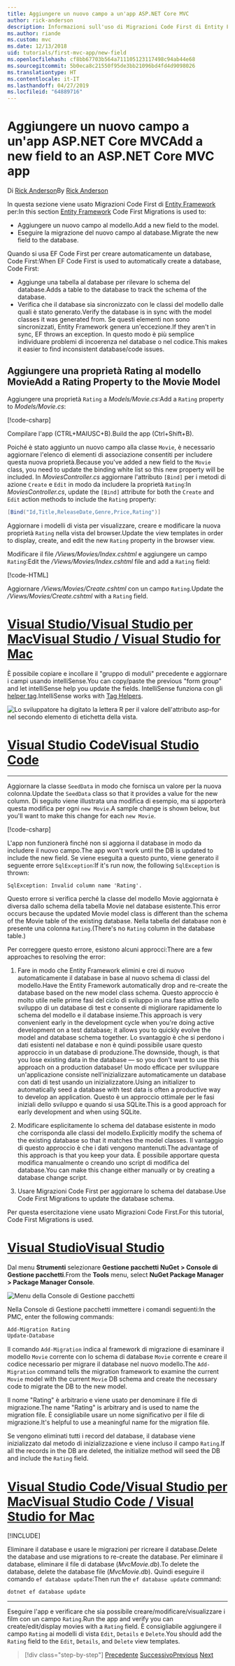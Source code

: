 ```yaml
---
title: Aggiungere un nuovo campo a un'app ASP.NET Core MVC
author: rick-anderson
description: Informazioni sull'uso di Migrazioni Code First di Entity Framework per aggiungere un nuovo campo a un modello ed eseguire la migrazione di questa modifica in un database.
ms.author: riande
ms.custom: mvc
ms.date: 12/13/2018
uid: tutorials/first-mvc-app/new-field
ms.openlocfilehash: cf8bb67703b564a711105123117498c94ab44e68
ms.sourcegitcommit: 5b0eca8c21550f95de3bb21096bd4fd4d9098026
ms.translationtype: HT
ms.contentlocale: it-IT
ms.lasthandoff: 04/27/2019
ms.locfileid: "64889716"
---
```

# <a name="add-a-new-field-to-an-aspnet-core-mvc-app"></a><span data-ttu-id="1543c-103">Aggiungere un nuovo campo a un'app ASP.NET Core MVC</span><span class="sxs-lookup"><span data-stu-id="1543c-103">Add a new field to an ASP.NET Core MVC app</span></span>

<span data-ttu-id="1543c-104">Di [Rick Anderson](https://twitter.com/RickAndMSFT)</span><span class="sxs-lookup"><span data-stu-id="1543c-104">By [Rick Anderson](https://twitter.com/RickAndMSFT)</span></span>

<span data-ttu-id="1543c-105">In questa sezione viene usato Migrazioni Code First di [Entity Framework](/ef/core/get-started/aspnetcore/new-db) per:</span><span class="sxs-lookup"><span data-stu-id="1543c-105">In this section [Entity Framework](/ef/core/get-started/aspnetcore/new-db) Code First Migrations is used to:</span></span>

* <span data-ttu-id="1543c-106">Aggiungere un nuovo campo al modello.</span><span class="sxs-lookup"><span data-stu-id="1543c-106">Add a new field to the model.</span></span>
* <span data-ttu-id="1543c-107">Eseguire la migrazione del nuovo campo al database.</span><span class="sxs-lookup"><span data-stu-id="1543c-107">Migrate the new field to the database.</span></span>

<span data-ttu-id="1543c-108">Quando si usa EF Code First per creare automaticamente un database, Code First:</span><span class="sxs-lookup"><span data-stu-id="1543c-108">When EF Code First is used to automatically create a database, Code First:</span></span>

* <span data-ttu-id="1543c-109">Aggiunge una tabella al database per rilevare lo schema del database.</span><span class="sxs-lookup"><span data-stu-id="1543c-109">Adds a table to the database to  track the schema of the database.</span></span>
* <span data-ttu-id="1543c-110">Verifica che il database sia sincronizzato con le classi del modello dalle quali è stato generato.</span><span class="sxs-lookup"><span data-stu-id="1543c-110">Verify the database is in sync with the model classes it was generated from.</span></span> <span data-ttu-id="1543c-111">Se questi elementi non sono sincronizzati, Entity Framework genera un'eccezione.</span><span class="sxs-lookup"><span data-stu-id="1543c-111">If they aren't in sync, EF throws an exception.</span></span> <span data-ttu-id="1543c-112">In questo modo è più semplice individuare problemi di incoerenza nel database o nel codice.</span><span class="sxs-lookup"><span data-stu-id="1543c-112">This makes it easier to find inconsistent database/code issues.</span></span>

## <a name="add-a-rating-property-to-the-movie-model"></a><span data-ttu-id="1543c-113">Aggiungere una proprietà Rating al modello Movie</span><span class="sxs-lookup"><span data-stu-id="1543c-113">Add a Rating Property to the Movie Model</span></span>

<span data-ttu-id="1543c-114">Aggiungere una proprietà `Rating` a *Models/Movie.cs*:</span><span class="sxs-lookup"><span data-stu-id="1543c-114">Add a `Rating` property to *Models/Movie.cs*:</span></span>

[!code-csharp[](~/tutorials/first-mvc-app/start-mvc/sample/MvcMovie22/Models/MovieDateRating.cs?highlight=13&name=snippet)]

<span data-ttu-id="1543c-115">Compilare l'app (CTRL+MAIUSC+B).</span><span class="sxs-lookup"><span data-stu-id="1543c-115">Build the app (Ctrl+Shift+B).</span></span>

<span data-ttu-id="1543c-116">Poiché è stato aggiunto un nuovo campo alla classe `Movie`, è necessario aggiornare l'elenco di elementi di associazione consentiti per includere questa nuova proprietà.</span><span class="sxs-lookup"><span data-stu-id="1543c-116">Because you've added a new field to the `Movie` class, you need to update the binding white list so this new property will be included.</span></span> <span data-ttu-id="1543c-117">In *MoviesController.cs* aggiornare l'attributo `[Bind]` per i metodi di azione `Create` e `Edit` in modo da includere la proprietà `Rating`:</span><span class="sxs-lookup"><span data-stu-id="1543c-117">In *MoviesController.cs*, update the `[Bind]` attribute for both the `Create` and `Edit` action methods to include the `Rating` property:</span></span>

```csharp
[Bind("Id,Title,ReleaseDate,Genre,Price,Rating")]
   ```

<span data-ttu-id="1543c-118">Aggiornare i modelli di vista per visualizzare, creare e modificare la nuova proprietà `Rating` nella vista del browser.</span><span class="sxs-lookup"><span data-stu-id="1543c-118">Update the view templates in order to display, create, and edit the new `Rating` property in the browser view.</span></span>

<span data-ttu-id="1543c-119">Modificare il file */Views/Movies/Index.cshtml* e aggiungere un campo `Rating`:</span><span class="sxs-lookup"><span data-stu-id="1543c-119">Edit the */Views/Movies/Index.cshtml* file and add a `Rating` field:</span></span>

[!code-HTML[](~/tutorials/first-mvc-app/start-mvc/sample/MvcMovie22/Views/Movies/IndexGenreRating.cshtml?highlight=16,38&range=24-64)]

<span data-ttu-id="1543c-120">Aggiornare */Views/Movies/Create.cshtml* con un campo `Rating`.</span><span class="sxs-lookup"><span data-stu-id="1543c-120">Update the */Views/Movies/Create.cshtml* with a `Rating` field.</span></span>

# <a name="visual-studio--visual-studio-for-mactabvisual-studiovisual-studio-mac"></a>[<span data-ttu-id="1543c-121">Visual Studio/Visual Studio per Mac</span><span class="sxs-lookup"><span data-stu-id="1543c-121">Visual Studio / Visual Studio for Mac</span></span>](#tab/visual-studio+visual-studio-mac)

<span data-ttu-id="1543c-122">È possibile copiare e incollare il "gruppo di moduli" precedente e aggiornare i campi usando intelliSense.</span><span class="sxs-lookup"><span data-stu-id="1543c-122">You can copy/paste the previous "form group" and let intelliSense help you update the fields.</span></span> <span data-ttu-id="1543c-123">IntelliSense funziona con gli [helper tag](xref:mvc/views/tag-helpers/intro).</span><span class="sxs-lookup"><span data-stu-id="1543c-123">IntelliSense works with [Tag Helpers](xref:mvc/views/tag-helpers/intro).</span></span>

![Lo sviluppatore ha digitato la lettera R per il valore dell'attributo asp-for nel secondo elemento di etichetta della vista.](new-field/_static/cr.png)

# <a name="visual-studio-codetabvisual-studio-code"></a>[<span data-ttu-id="1543c-127">Visual Studio Code</span><span class="sxs-lookup"><span data-stu-id="1543c-127">Visual Studio Code</span></span>](#tab/visual-studio-code)

<!-- This tab intentionally left blank. -->

---

<span data-ttu-id="1543c-128">Aggiornare la classe `SeedData` in modo che fornisca un valore per la nuova colonna.</span><span class="sxs-lookup"><span data-stu-id="1543c-128">Update the `SeedData` class so that it provides a value for the new column.</span></span> <span data-ttu-id="1543c-129">Di seguito viene illustrata una modifica di esempio, ma si apporterà questa modifica per ogni `new Movie`.</span><span class="sxs-lookup"><span data-stu-id="1543c-129">A sample change is shown below, but you'll want to make this change for each `new Movie`.</span></span>

[!code-csharp[](start-mvc/sample/MvcMovie/Models/SeedDataRating.cs?name=snippet1&highlight=6)]

<span data-ttu-id="1543c-130">L'app non funzionerà finché non si aggiorna il database in modo da includere il nuovo campo.</span><span class="sxs-lookup"><span data-stu-id="1543c-130">The app won't work until the DB is updated to include the new field.</span></span> <span data-ttu-id="1543c-131">Se viene eseguita a questo punto, viene generato il seguente errore `SqlException`:</span><span class="sxs-lookup"><span data-stu-id="1543c-131">If it's run now, the following `SqlException` is thrown:</span></span>

`SqlException: Invalid column name 'Rating'.`

<span data-ttu-id="1543c-132">Questo errore si verifica perché la classe del modello Movie aggiornata è diversa dallo schema della tabella Movie nel database esistente.</span><span class="sxs-lookup"><span data-stu-id="1543c-132">This error occurs because the updated Movie model class is different than the schema of the Movie table of the existing database.</span></span> <span data-ttu-id="1543c-133">Nella tabella del database non è presente una colonna `Rating`.</span><span class="sxs-lookup"><span data-stu-id="1543c-133">(There's no `Rating` column in the database table.)</span></span>

<span data-ttu-id="1543c-134">Per correggere questo errore, esistono alcuni approcci:</span><span class="sxs-lookup"><span data-stu-id="1543c-134">There are a few approaches to resolving the error:</span></span>

1. <span data-ttu-id="1543c-135">Fare in modo che Entity Framework elimini e crei di nuovo automaticamente il database in base al nuovo schema di classi del modello.</span><span class="sxs-lookup"><span data-stu-id="1543c-135">Have the Entity Framework automatically drop and re-create the database based on the new model class schema.</span></span> <span data-ttu-id="1543c-136">Questo approccio è molto utile nelle prime fasi del ciclo di sviluppo in una fase attiva dello sviluppo di un database di test e consente di migliorare rapidamente lo schema del modello e il database insieme.</span><span class="sxs-lookup"><span data-stu-id="1543c-136">This approach is very convenient early in the development cycle when you're doing active development on a test database; it allows you to quickly evolve the model and database schema together.</span></span> <span data-ttu-id="1543c-137">Lo svantaggio è che si perdono i dati esistenti nel database e non è quindi possibile usare questo approccio in un database di produzione.</span><span class="sxs-lookup"><span data-stu-id="1543c-137">The downside, though, is that you lose existing data in the database — so you don't want to use this approach on a production database!</span></span> <span data-ttu-id="1543c-138">Un modo efficace per sviluppare un'applicazione consiste nell'inizializzare automaticamente un database con dati di test usando un inizializzatore.</span><span class="sxs-lookup"><span data-stu-id="1543c-138">Using an initializer to automatically seed a database with test data is often a productive way to develop an application.</span></span> <span data-ttu-id="1543c-139">Questo è un approccio ottimale per le fasi iniziali dello sviluppo e quando si usa SQLite.</span><span class="sxs-lookup"><span data-stu-id="1543c-139">This is a good approach for early development and when using SQLite.</span></span>

2. <span data-ttu-id="1543c-140">Modificare esplicitamente lo schema del database esistente in modo che corrisponda alle classi del modello.</span><span class="sxs-lookup"><span data-stu-id="1543c-140">Explicitly modify the schema of the existing database so that it matches the model classes.</span></span> <span data-ttu-id="1543c-141">Il vantaggio di questo approccio è che i dati vengono mantenuti.</span><span class="sxs-lookup"><span data-stu-id="1543c-141">The advantage of this approach is that you keep your data.</span></span> <span data-ttu-id="1543c-142">È possibile apportare questa modifica manualmente o creando uno script di modifica del database.</span><span class="sxs-lookup"><span data-stu-id="1543c-142">You can make this change either manually or by creating a database change script.</span></span>

3. <span data-ttu-id="1543c-143">Usare Migrazioni Code First per aggiornare lo schema del database.</span><span class="sxs-lookup"><span data-stu-id="1543c-143">Use Code First Migrations to update the database schema.</span></span>

<span data-ttu-id="1543c-144">Per questa esercitazione viene usato Migrazioni Code First.</span><span class="sxs-lookup"><span data-stu-id="1543c-144">For this tutorial, Code First Migrations is used.</span></span>

# <a name="visual-studiotabvisual-studio"></a>[<span data-ttu-id="1543c-145">Visual Studio</span><span class="sxs-lookup"><span data-stu-id="1543c-145">Visual Studio</span></span>](#tab/visual-studio)

<span data-ttu-id="1543c-146">Dal menu **Strumenti** selezionare **Gestione pacchetti NuGet > Console di Gestione pacchetti**.</span><span class="sxs-lookup"><span data-stu-id="1543c-146">From the **Tools** menu, select **NuGet Package Manager > Package Manager Console**.</span></span>

  ![Menu della Console di Gestione pacchetti](adding-model/_static/pmc.png)

<span data-ttu-id="1543c-148">Nella Console di Gestione pacchetti immettere i comandi seguenti:</span><span class="sxs-lookup"><span data-stu-id="1543c-148">In the PMC, enter the following commands:</span></span>

```powershell
Add-Migration Rating
Update-Database
```

<span data-ttu-id="1543c-149">Il comando `Add-Migration` indica al framework di migrazione di esaminare il modello `Movie` corrente con lo schema di database `Movie` corrente e creare il codice necessario per migrare il database nel nuovo modello.</span><span class="sxs-lookup"><span data-stu-id="1543c-149">The `Add-Migration` command tells the migration framework to examine the current `Movie` model with the current `Movie` DB schema and create the necessary code to migrate the DB to the new model.</span></span>

<span data-ttu-id="1543c-150">Il nome "Rating" è arbitrario e viene usato per denominare il file di migrazione.</span><span class="sxs-lookup"><span data-stu-id="1543c-150">The name "Rating" is arbitrary and is used to name the migration file.</span></span> <span data-ttu-id="1543c-151">È consigliabile usare un nome significativo per il file di migrazione.</span><span class="sxs-lookup"><span data-stu-id="1543c-151">It's helpful to use a meaningful name for the migration file.</span></span>

<span data-ttu-id="1543c-152">Se vengono eliminati tutti i record del database, il database viene inizializzato dal metodo di inizializzazione e viene incluso il campo `Rating`.</span><span class="sxs-lookup"><span data-stu-id="1543c-152">If all the records in the DB are deleted, the initialize method will seed the DB and include the `Rating` field.</span></span>

# <a name="visual-studio-code--visual-studio-for-mactabvisual-studio-codevisual-studio-mac"></a>[<span data-ttu-id="1543c-153">Visual Studio Code/Visual Studio per Mac</span><span class="sxs-lookup"><span data-stu-id="1543c-153">Visual Studio Code / Visual Studio for Mac</span></span>](#tab/visual-studio-code+visual-studio-mac)

[!INCLUDE[](~/includes/RP-mvc-shared/sqlite-warn.md)]

<span data-ttu-id="1543c-154">Eliminare il database e usare le migrazioni per ricreare il database.</span><span class="sxs-lookup"><span data-stu-id="1543c-154">Delete the database and use migrations to re-create the database.</span></span> <span data-ttu-id="1543c-155">Per eliminare il database, eliminare il file di database (*MvcMovie.db*).</span><span class="sxs-lookup"><span data-stu-id="1543c-155">To delete the database, delete the database file (*MvcMovie.db*).</span></span> <span data-ttu-id="1543c-156">Quindi eseguire il comando `ef database update`:</span><span class="sxs-lookup"><span data-stu-id="1543c-156">Then run the `ef database update` command:</span></span>

```console
dotnet ef database update
```

---
<!-- End of VS tabs -->

<span data-ttu-id="1543c-157">Eseguire l'app e verificare che sia possibile creare/modificare/visualizzare i film con un campo `Rating`.</span><span class="sxs-lookup"><span data-stu-id="1543c-157">Run the app and verify you can create/edit/display movies with a `Rating` field.</span></span> <span data-ttu-id="1543c-158">È consigliabile aggiungere il campo `Rating` ai modelli di vista `Edit`, `Details` e `Delete`.</span><span class="sxs-lookup"><span data-stu-id="1543c-158">You should add the `Rating` field to the `Edit`, `Details`, and `Delete` view templates.</span></span>

> [!div class="step-by-step"]
> <span data-ttu-id="1543c-159">[Precedente](search.md)
> [Successivo](validation.md)</span><span class="sxs-lookup"><span data-stu-id="1543c-159">[Previous](search.md)
[Next](validation.md)</span></span>
